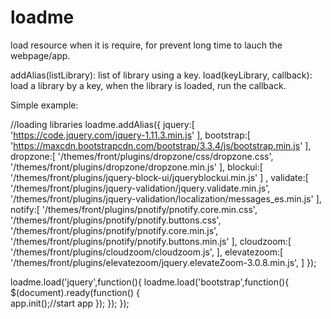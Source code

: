 # loadme
load resource when it is require, for prevent long time to lauch the webpage/app.


addAlias(listLibrary): list of library using a key.
load(keyLibrary, callback): load a library by a key, when the library is loaded, run the callback.

Simple example:

//loading libraries
loadme.addAlias({
    jquery:[            
        'https://code.jquery.com/jquery-1.11.3.min.js'
    ],
    bootstrap:[
        'https://maxcdn.bootstrapcdn.com/bootstrap/3.3.4/js/bootstrap.min.js'
    ],
    dropzone:[
        '/themes/front/plugins/dropzone/css/dropzone.css',            
        '/themes/front/plugins/dropzone/dropzone.min.js'
    ],
    blockui:[
        '/themes/front/plugins/jquery-block-ui/jqueryblockui.min.js'
    ]
    ,
    validate:[
        '/themes/front/plugins/jquery-validation/jquery.validate.min.js',
        '/themes/front/plugins/jquery-validation/localization/messages_es.min.js'
    ],
    notify:[
        '/themes/front/plugins/pnotify/pnotify.core.min.css',
        '/themes/front/plugins/pnotify/pnotify.buttons.css',
        '/themes/front/plugins/pnotify/pnotify.core.min.js',
        '/themes/front/plugins/pnotify/pnotify.buttons.min.js'
    ],
    cloudzoom:[
        '/themes/front/plugins/cloudzoom/cloudzoom.js',
    ],
    elevatezoom:[
        '/themes/front/plugins/elevatezoom/jquery.elevateZoom-3.0.8.min.js',
    ]
});

loadme.load('jquery',function(){
    loadme.load('bootstrap',function(){
        $(document).ready(function() {	
          app.init();//start app
        });
    });
});
